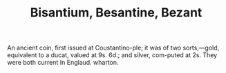 ---
title: Bisantium, Besantine, Bezant
permalink: "/definitions/bisantium-besantine-bezant.html"
body: An ancient coin, first issued at Coustantino-ple; it was of two sorts,—gold,
  equivalent to a ducat, valued at 9s. 6d.; and silver, com-puted at 2s. They were
  both current In Englaud. wharton.
published_at: '2018-07-07'
layout: post
---